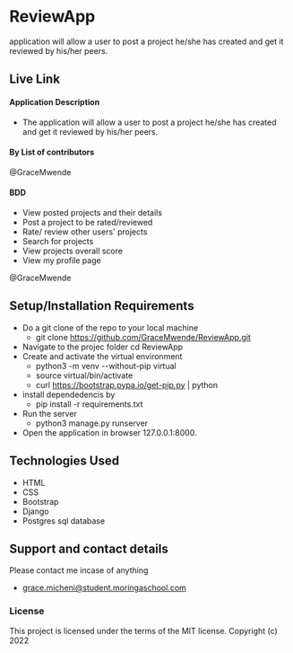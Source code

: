 # ReviewApp
application will allow a user to post a project he/she has created and get it reviewed by his/her peers.

## Live Link


#### Application Description

- The application will allow a user to post a project he/she has created and get it reviewed by his/her peers.
#### By **List of contributors**

@GraceMwende

#### BDD

- View posted projects and their details
- Post a project to be rated/reviewed
- Rate/ review other users' projects
- Search for projects 
- View projects overall score
- View my profile page

@GraceMwende

## Setup/Installation Requirements

- Do a git clone of the repo to your local machine
    - git clone https://github.com/GraceMwende/ReviewApp.git
- Navigate to the projec folder
  cd ReviewApp
- Create and activate the virtual environment
    - python3 -m venv --without-pip virtual
    - source virtual/bin/activate
    - curl https://bootstrap.pypa.io/get-pip.py | python
- install dependedencis by 
    - pip install -r requirements.txt
- Run the server
    - python3 manage.py runserver
- Open the application in browser 127.0.0.1:8000.


## Technologies Used

- HTML
- CSS
- Bootstrap
- Django
- Postgres sql database

## Support and contact details

Please contact me incase of anything
 - grace.micheni@student.moringaschool.com
### License

This project is licensed under the terms of the MIT license.
Copyright (c) 2022
